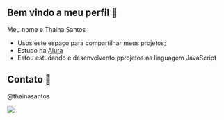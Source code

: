 ## Bem vindo a meu perfil 💙

Meu nome e Thaina Santos

- Usos este espaço para compartilhar meus projetos;
- Estudo na [Alura](https:\\www.alura.com.br)
- Estou estudando e desenvolvento pprojetos na linguagem JavaScript

## Contato 📧

@thainasantos

![](https://tenor.com/pt-BR/view/mochi-mochi-hello-grey-cat-mochi-mochi-peach-cat-hello-wave-gif-15143465)
